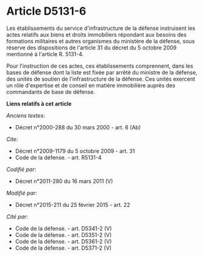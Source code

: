 # Article D5131-6

Les établissements du service d'infrastructure de la défense instruisent les actes relatifs aux biens et droits immobiliers
répondant aux besoins des formations militaires et autres organismes du ministère de la défense, sous réserve des
dispositions de l'article 31 du décret du 5 octobre 2009 mentionné à l'article R. 5131-4. 

Pour l'instruction de ces actes, ces établissements comprennent, dans les bases de défense dont la liste est fixée par arrêté
du ministre de la défense, des unités de soutien de l'infrastructure de la défense. Ces unités exercent un rôle d'expertise
et de conseil en matière immobilière auprès des commandants de base de défense.

**Liens relatifs à cet article**

_Anciens textes_:

  - Décret n°2000-288 du 30 mars 2000 - art. 6 (Ab)

_Cite_:

  - Décret n°2009-1179 du 5 octobre 2009 - art. 31
  - Code de la défense. - art. R5131-4

_Codifié par_:

  - Décret n°2011-280 du 16 mars 2011 (V)

_Modifié par_:

  - Décret n°2015-211 du 25 février 2015 - art. 22

_Cité par_:

  - Code de la défense. - art. D5341-2 (V)
  - Code de la défense. - art. D5351-2 (V)
  - Code de la défense. - art. D5361-2 (V)
  - Code de la défense. - art. D5371-2 (V)

